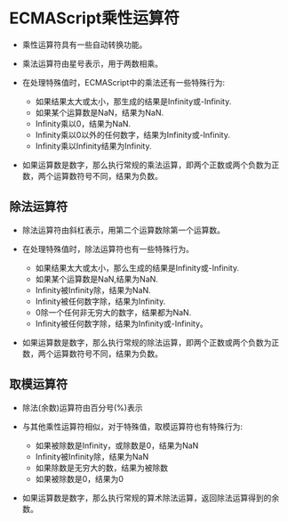 # ECMAScript乘性运算符

- 乘性运算符具有一些自动转换功能。
- 乘法运算符由星号表示，用于两数相乘。

- 在处理特殊值时，ECMAScript中的乘法还有一些特殊行为:
  - 如果结果太大或太小，那生成的结果是Infinity或-Infinity.
  - 如果某个运算数是NaN，结果为NaN.
  - Infinity乘以0，结果为NaN.
  - Infinity乘以0以外的任何数字，结果为Infinity或-Infinity.
  - Infinity乘以Infinity结果为Infinity.

- 如果运算数是数字，那么执行常规的乘法运算，即两个正数或两个负数为正数，两个运算数符号不同，结果为负数。

## 除法运算符

- 除法运算符由斜杠表示，用第二个运算数除第一个运算数。

- 在处理特殊值时，除法运算符也有一些特殊行为。
  - 如果结果太大或太小，那么生成的结果是Infinity或-Infinity.
  - 如果某个运算数是NaN,结果为NaN.
  - Infinity被Infinity除，结果为NaN.
  - Infinity被任何数字除，结果为Infinity.
  - 0除一个任何非无穷大的数字，结果都为NaN.
  - Infinity被任何数字除，结果为Infinity或-Infinity。

- 如果运算数是数字，那么执行常规的除法运算，即两个正数或两个负数为正数，两个运算数符号不同，结果为负数。

## 取模运算符

- 除法(余数)运算符由百分号(%)表示

- 与其他乘性运算符相似，对于特殊值，取模运算符也有特殊行为:
  - 如果被除数是Infinity，或除数是0，结果为NaN
  - Infinity被Infinity除，结果为NaN
  - 如果除数是无穷大的数，结果为被除数
  - 如果被除数是0，结果为0

- 如果运算数是数字，那么执行常规的算术除法运算，返回除法运算得到的余数。